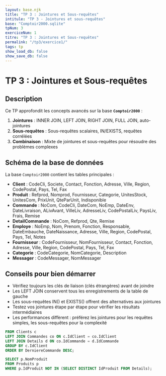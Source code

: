 ```yaml
---
layout: base.njk
title: "TP 3 : Jointures et Sous-requêtes"
intitule: "TP 3 - Jointures et sous-requêtes"
base: "Comptoir2000.sqlite"
tpNum: 3
exerciceNum: 1
titre: "TP 3 : Jointures et Sous-requêtes"
permalink: "/tp3/exercice1/"
tags: tp
show_load_db: false
show_save_db: false
---
```


# TP 3 : Jointures et Sous-requêtes

## Description

Ce TP approfondit les concepts avancés sur la base **`Comptoir2000`** :

1. **Jointures** : INNER JOIN, LEFT JOIN, RIGHT JOIN, FULL JOIN, auto-jointures
2. **Sous-requêtes** : Sous-requêtes scalaires, IN/EXISTS, requêtes corrélées
3. **Combinaison** : Mixte de jointures et sous-requêtes pour résoudre des problèmes complexes

## Schéma de la base de données

La base `Comptoir2000` contient les tables principales :

- **Client** : CodeCli, Societe, Contact, Fonction, Adresse, Ville, Region, CodePostal, Pays, Tel, Fax
- **Produit** : Refprod, Nomprod, Fournisseur, Categorie, UnitesStock, UnitesCom, PrixUnit, QteParUnit, Indisponible
- **Commande** : NoCom, CodeCli, DateCom, NoEmp, DateEnv, DateLivraison, ALivAvant, VilleLiv, AdresseLiv, CodePostalLiv, PaysLiv, Frais, Remise
- **DetailCommande** : NoCom, Refprod, Qte, Remise
- **Employe** : NoEmp, Nom, Prenom, Fonction, Responsable, DateEmbauche, DateNaissance, Adresse, Ville, Region, CodePostal, Pays, Tel, Notes
- **Fournisseur** : CodeFournisseur, NomFournisseur, Contact, Fonction, Adresse, Ville, Region, CodePostal, Pays, Tel, Fax
- **Categorie** : CodeCategorie, NomCategorie, Description
- **Messager** : CodeMessager, NomMessager

## Conseils pour bien démarrer

- Vérifiez toujours les clés de liaison (clés étrangères) avant de joindre
- Les LEFT JOIN conservent tous les enregistrements de la table de gauche
- Les sous-requêtes IN() et EXISTS() offrent des alternatives aux jointures
- Testez vos jointures étape par étape pour vérifier les résultats intermédiaires
- Les performances diffèrent : préférez les jointures pour les requêtes simples, les sous-requêtes pour la complexité

```sql
FROM Clients c
LEFT JOIN Commandes co ON c.IdClient = co.IdClient
LEFT JOIN Details d ON co.IdCommande = d.IdCommande
GROUP BY c.IdClient
ORDER BY DerniereCommande DESC;
```

```sql
SELECT p.NomProduit
FROM Produits p
WHERE p.IdProduit NOT IN (SELECT DISTINCT IdProduit FROM Details);
```
